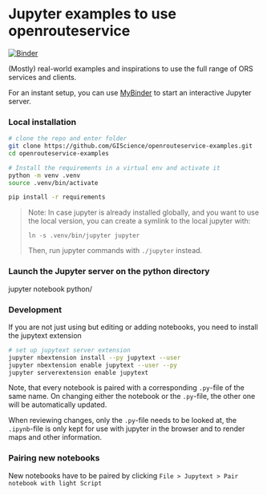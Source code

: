 # Jupyter examples to use openrouteservice
[![Binder](https://mybinder.org/badge_logo.svg)](https://mybinder.org/v2/gh/GIScience/openrouteservice-examples/master?filepath=python)

(Mostly) real-world examples and inspirations to use the full range of ORS services and clients.

For an instant setup, you can use [MyBinder](https://mybinder.org/v2/gh/GIScience/openrouteservice-examples/master?filepath=python)
to start an interactive Jupyter server.

### Local installation

```bash
# clone the repo and enter folder
git clone https://github.com/GIScience/openrouteservice-examples.git
cd openrouteservice-examples

# Install the requirements in a virtual env and activate it
python -m venv .venv
source .venv/bin/activate

pip install -r requirements
```

> Note: In case jupyter is already installed globally, and you want to use the local version, you can create a symlink to
> the local jupyter with:
>
>`ln -s .venv/bin/jupyter jupyter`
> 
> Then, run jupyter commands with `./jupyter` instead. 

### Launch the Jupyter server on the python directory
jupyter notebook python/

### Development
If you are not just using but editing or adding notebooks, you need to install the jupytext extension 

```bash
# set up jupytext server extension
jupyter nbextension install --py jupytext --user
jupyter nbextension enable jupytext --user --py
jupyter serverextension enable jupytext
```

Note, that every notebook is paired with a corresponding `.py`-file of the same name.
On changing either the notebook or the `.py`-file, the other one will be automatically updated.

When reviewing changes, only the `.py`-file needs to be looked at, the
`.ipynb`-file is only kept for use with jupyter in the browser and to render
maps and other information.

### Pairing new notebooks
New notebooks have to be paired by clicking `File > Jupytext > Pair notebook with light Script`

